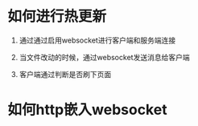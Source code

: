 # 如何进行热更新

1. 通过通过启用websocket进行客户端和服务端连接

2. 当文件改动的时候，通过websocket发送消息给客户端

3. 客户端通过判断是否刷下页面

# 如何http嵌入websocket